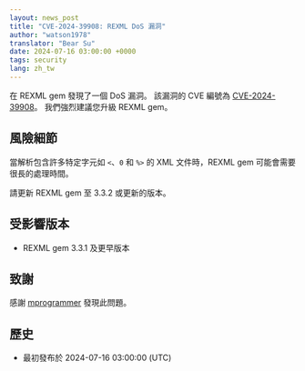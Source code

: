 ```yaml
---
layout: news_post
title: "CVE-2024-39908: REXML DoS 漏洞"
author: "watson1978"
translator: "Bear Su"
date: 2024-07-16 03:00:00 +0000
tags: security
lang: zh_tw
---
```


在 REXML gem 發現了一個 DoS 漏洞。
該漏洞的 CVE 編號為 [CVE-2024-39908](https://www.cve.org/CVERecord?id=CVE-2024-39908)。
我們強烈建議您升級 REXML gem。

## 風險細節

當解析包含許多特定字元如 `<`、`0` 和 `%>` 的 XML 文件時，REXML gem 可能會需要很長的處理時間。

請更新 REXML gem 至 3.3.2 或更新的版本。

## 受影響版本

* REXML gem 3.3.1 及更早版本

## 致謝

感謝 [mprogrammer](https://hackerone.com/mprogrammer) 發現此問題。

## 歷史

* 最初發布於 2024-07-16 03:00:00 (UTC)
